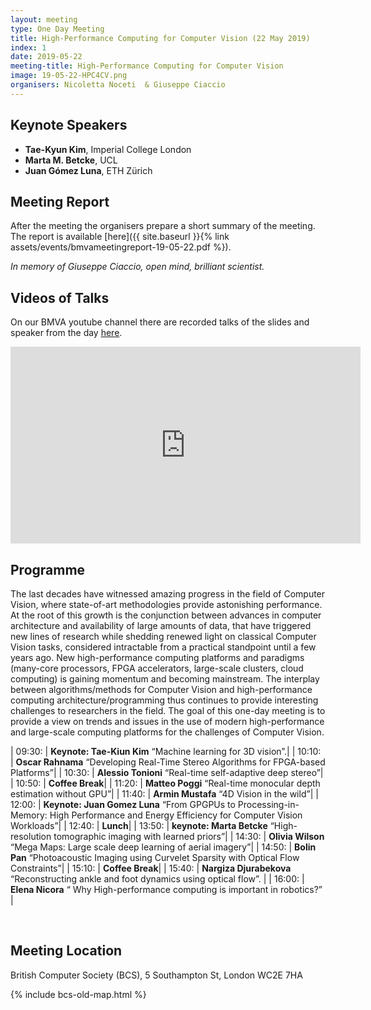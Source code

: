 ```yaml
---
layout: meeting
type: One Day Meeting
title: High-Performance Computing for Computer Vision (22 May 2019)
index: 1
date: 2019-05-22
meeting-title: High-Performance Computing for Computer Vision
image: 19-05-22-HPC4CV.png
organisers: Nicoletta Noceti  & Giuseppe Ciaccio
---
```




## Keynote Speakers
- **Tae-Kyun Kim**, Imperial College London
- **Marta M. Betcke**, UCL
- **Juan Gómez Luna**, ETH Zürich



## Meeting Report
After the meeting the organisers prepare a short summary of the meeting. 
The report is available [here]({{ site.baseurl }}{% link assets/events/bmvameetingreport-19-05-22.pdf %}).

*In memory of Giuseppe Ciaccio, open mind, brilliant scientist.*

## Videos of Talks
On our BMVA youtube channel there are recorded talks of the slides and speaker from the day [here](https://www.youtube.com/playlist?list=PLW8VWHVjepItfaJ0UInXegIDJPkxp05Te).

<div class="container">
	<div class="row"><div class="col-xs-12 col-lg-10 mx-auto">
		<div class="video-container">
			<iframe width="560" height="315" src="https://www.youtube.com/embed/videoseries?list=PLW8VWHVjepItfaJ0UInXegIDJPkxp05Te" frameborder="0" allow="autoplay; encrypted-media" allowfullscreen></iframe>
		</div>
	</div></div>
</div>


## Programme

The last decades have witnessed amazing progress in the field of Computer Vision, where state-of-art methodologies provide astonishing performance. At the root of this growth is the conjunction between advances in computer architecture and availability of large amounts of data, that have triggered new lines of research while shedding renewed light on classical Computer Vision tasks, considered intractable from a practical standpoint until a few years ago. New high-performance computing platforms and paradigms (many-core processors, FPGA accelerators, large-scale clusters, cloud computing) is gaining momentum and becoming mainstream.
The interplay between algorithms/methods for Computer Vision and high-performance computing architecture/programming thus continues to provide interesting challenges to researchers in the field.  The goal of this one-day meeting is to provide a view on trends and issues in the use of modern high-performance and large-scale computing platforms for the challenges of Computer Vision.

| 09:30: | **Keynote: Tae-Kiun Kim** “Machine learning for 3D vision”.|
| 10:10: | **Oscar Rahnama** “Developing Real-Time Stereo Algorithms for FPGA-based Platforms”|
| 10:30: | **Alessio Tonioni** “Real-time self-adaptive deep stereo”|
| 10:50: | **Coffee Break**|
| 11:20: | **Matteo Poggi** “Real-time monocular depth estimation without GPU”|
| 11:40: | **Armin Mustafa** “4D Vision in the wild”|
| 12:00: | **Keynote: Juan Gomez Luna** “From GPGPUs to Processing-in-Memory: High Performance and Energy Efficiency for Computer Vision Workloads”|
| 12:40: | **Lunch**|
| 13:50: | **keynote: Marta Betcke** “High-resolution tomographic imaging with learned priors”|
| 14:30: | **Olivia Wilson** “Mega Maps: Large scale deep learning of aerial imagery”|
| 14:50: | **Bolin Pan** “Photoacoustic Imaging using Curvelet Sparsity with Optical Flow Constraints”|
| 15:10: | **Coffee Break**|
| 15:40: | **Nargiza Djurabekova** “Reconstructing ankle and foot dynamics using optical flow”. |
| 16:00: | **Elena Nicora** “ Why High-performance computing is important in robotics?”  |


<br>


## Meeting Location

British Computer Society (BCS), 5 Southampton St, London WC2E 7HA

{% include bcs-old-map.html %}

